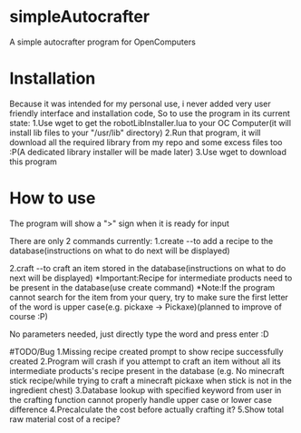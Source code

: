 # simpleAutocrafter
A simple autocrafter program for OpenComputers

# Installation
Because it was intended for my personal use, i never added very user friendly interface and installation code, So to use the program in its current state:
1.Use wget to get the robotLibInstaller.lua to your OC Computer(it will install lib files to your "/usr/lib" directory)
2.Run that program, it will download all the required library from my repo and some excess files too :P(A dedicated library installer will be made later)
3.Use wget to download this program

# How to use
The program will show a ">" sign when it is ready for input

There are only 2 commands currently:
1.create --to add a recipe to the database(instructions on what to do next will be displayed)

2.craft --to craft an item stored in the database(instructions on what to do next will be displayed)
*Important:Recipe for intermediate products need to be present in the database(use create command)
*Note:If the program cannot search for the item from your query, try to make sure the first letter of the word is upper case(e.g. pickaxe -> Pickaxe)(planned to improve of course :P)

No parameters needed, just directly type the word and press enter :D

#TODO/Bug
1.Missing recipe created prompt to show recipe successfully created
2.Program will crash if you attempt to craft an item without all its intermediate products's recipe present in the database
(e.g. No minecraft stick recipe/while trying to craft a minecraft pickaxe when stick is not in the ingredient chest)
3.Database lookup with specified keyword from user in the crafting function cannot properly handle upper case or lower case difference
4.Precalculate the cost before actually crafting it?
5.Show total raw material cost of a recipe?
